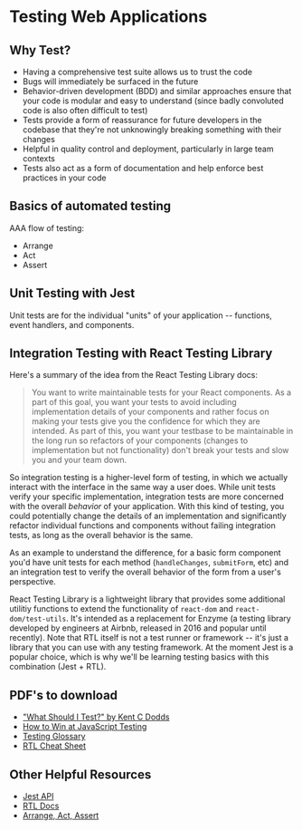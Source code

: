 # Testing Web Applications

## Why Test?
* Having a comprehensive test suite allows us to trust the code
* Bugs will immediately be surfaced in the future
* Behavior-driven development (BDD) and similar approaches ensure that your code is modular and easy to understand (since badly convoluted code is also often difficult to test)
* Tests provide a form of reassurance for future developers in the codebase that they're not unknowingly breaking something with their changes
* Helpful in quality control and deployment, particularly in large team contexts
* Tests also act as a form of documentation and help enforce best practices in your code

## Basics of automated testing
AAA flow of testing:
* Arrange
* Act
* Assert

## Unit Testing with Jest
Unit tests are for the individual "units" of your application -- functions, event handlers, and components.

## Integration Testing with React Testing Library
Here's a summary of the idea from the React Testing Library docs:
> You want to write maintainable tests for your React components. As a part of this goal, you want your tests to avoid including implementation details of your components and rather focus on making your tests give you the confidence for which they are intended. As part of this, you want your testbase to be maintainable in the long run so refactors of your components (changes to implementation but not functionality) don't break your tests and slow you and your team down.

So integration testing is a higher-level form of testing, in which we actually interact with the interface in the same way a user does. While unit tests verify your specific implementation, integration tests are more concerned with the overall *behavior* of your application. With this kind of testing, you could potentially change the details of an implementation and significantly refactor individual functions and components without failing integration tests, as long as the overall behavior is the same.

As an example to understand the difference, for a basic form component you'd have unit tests for each method (`handleChanges`, `submitForm`, etc) and an integration test to verify the overall behavior of the form from a user's perspective.

React Testing Library is a lightweight library that provides some additional utilitiy functions to extend the functionality of `react-dom` and `react-dom/test-utils`. It's intended as a replacement for Enzyme (a testing library developed by engineers at Airbnb, released in 2016 and popular until recently). Note that RTL itself is not a test runner or framework -- it's just a library that you can use with any testing framework. At the moment Jest is a popular choice, which is why we'll be learning testing basics with this combination (Jest + RTL). 

## PDF's to download
* ["What Should I Test?" by Kent C Dodds](pdf/Print_Worksheet_US.pdf)
* [How to Win at JavaScript Testing](pdf/Print_Trophy_US.pdf)
* [Testing Glossary](pdf/Print_Glossary_US.pdf)
* [RTL Cheat Sheet](pdf/RTL_cheat_sheet.pdf)

## Other Helpful Resources
* [Jest API](https://jestjs.io/docs/en/api)
* [RTL Docs](https://testing-library.com/docs/react-testing-library/intro)
* [Arrange, Act, Assert](https://defragdev.com/blog/?p=783)
